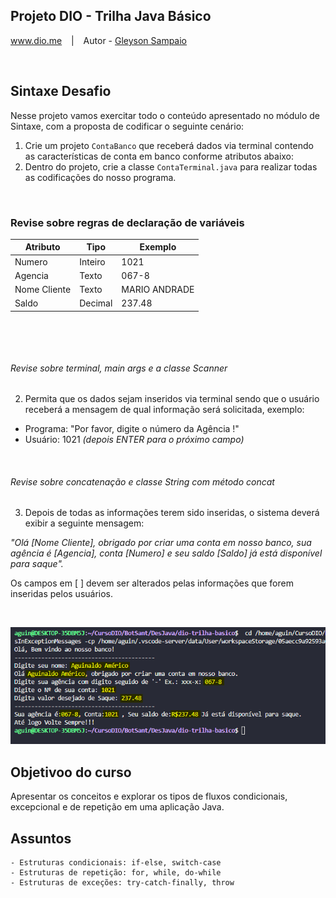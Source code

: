 ## Projeto DIO - Trilha Java Básico

www.dio.me &ensp; | &ensp; Autor - [Gleyson Sampaio](https://github.com/glysns)
&ensp;

&ensp;
## Sintaxe Desafio

Nesse projeto vamos exercitar todo o conteúdo apresentado no módulo de Sintaxe, com a proposta de codificar o seguinte cenário:

1. Crie um projeto `ContaBanco` que receberá dados via terminal contendo as características de conta em banco conforme atributos abaixo:
2. Dentro do projeto, crie a classe `ContaTerminal.java` para realizar todas as codificações do nosso programa.
&ensp;
  
&ensp;
### Revise sobre regras de declaração de variáveis

| Atributo  | Tipo     | Exemplo   
| --------- | ---------| ------- 
| Numero    | Inteiro  | 1021 
| Agencia   | Texto    | 067-8
| Nome Cliente | Texto    | MARIO ANDRADE
| Saldo | Decimal |237.48
&ensp;
  
&ensp;
###### Revise sobre terminal, main args e a classe Scanner
2. Permita que os dados sejam inseridos via terminal sendo que o usuário receberá a mensagem de qual informação será solicitada, exemplo:

* Programa: "Por favor, digite o número da Agência !"
* Usuário: 1021 *(depois ENTER para o próximo campo)* 
&ensp;
  
&ensp;
###### Revise sobre concatenação e classe String com método concat

3. Depois de todas as informações terem sido inseridas, o sistema deverá exibir a seguinte mensagem:

*"Olá [Nome Cliente], obrigado por criar uma conta em nosso banco, sua agência é [Agencia], conta [Numero] e seu saldo [Saldo] já está disponível para saque".*

Os campos em [ ] devem ser alterados pelas informações que forem inseridas pelos usuários.
&ensp;
  
&ensp;



<img src="/ContaBanco/img/saida.png">

## Objetivoo do curso
Apresentar os conceitos e explorar os tipos de fluxos condicionais, excepcional e de repetição em uma aplicação Java.

## Assuntos
    - Estruturas condicionais: if-else, switch-case
    - Estruturas de repetição: for, while, do-while
    - Estruturas de exceções: try-catch-finally, throw

